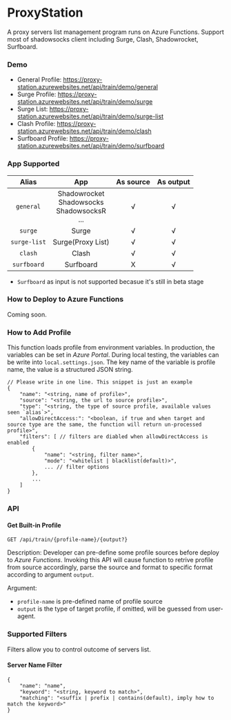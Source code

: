# ProxyStation
A proxy servers list management program runs on Azure Functions. Support most of shadowsocks client including Surge, Clash, Shadowrocket, Surfboard.

### Demo
* General Profile: <https://proxy-station.azurewebsites.net/api/train/demo/general>
* Surge Profile: <https://proxy-station.azurewebsites.net/api/train/demo/surge>
* Surge List: <https://proxy-station.azurewebsites.net/api/train/demo/surge-list>
* Clash Profile: <https://proxy-station.azurewebsites.net/api/train/demo/clash>
* Surfboard Profile: <https://proxy-station.azurewebsites.net/api/train/demo/surfboard>

### App Supported
| Alias        | App                                                | As source | As output |
|:------------:|:--------------------------------------------------:|:---------:|:---------:|
| `general`    | Shadowrocket<br>Shadowsocks<br>ShadowsocksR<br>... | √         | √         |
| `surge`      | Surge                                              | √         | √         |
| `surge-list` | Surge(Proxy List)                                  | √         | √         |
| `clash`      | Clash                                              | √         | √         |
| `surfboard`  | Surfboard                                          | X         | √         |

* `Surfboard` as input is not supported becasue it's still in beta stage

### How to Deploy to Azure Functions
Coming soon.

### How to Add Profile
This function loads profile from environment variables.
In production, the variables can be set in *Azure Portal*.
During local testing, the variables can be write into `local.settings.json`.
The key name of the variable is profile name, the value is a structured JSON string.
```jsonc
// Please write in one line. This snippet is just an example
{
    "name": "<string, name of profile>",
    "source": "<string, the url to source profile>",
    "type": "<string, the type of source profile, available values seen `alias`>",
    "allowDirectAccess:": "<boolean, if true and when target and source type are the same, the function will return un-processed profile>",
    "filters": [ // filters are diabled when allowDirectAccess is enabled
        {
            "name": "<string, filter name>",
            "mode": "<whitelist | blacklist(default)>",
            ... // filter options
        },
        ...
    ]
}
```

### API

#### Get Built-in Profile
`GET /api/train/{profile-name}/{output?}`

Description:
Developer can pre-define some profile sources before deploy to *Azure Functions*.
Invoking this API will cause function to retrive profile from source accordingly,
parse the source and format to specific format according to argument `output`.

Argument:
* `profile-name` is pre-defined name of profile source
* `output` is the type of target profile, if omitted, will be guessed from user-agent.


### Supported Filters
Filters allow you to control outcome of servers list.

#### Server Name Filter
```jsonc
{
    "name": "name",
    "keyword": "<string, keyword to match>",
    "matching": "<suffix | prefix | contains(default), imply how to match the keyword>"
}
```